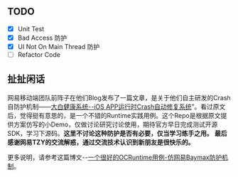## TODO
- [x] Unit Test
- [x] Bad Access 防护
- [x] UI Not On Main Thread 防护
- [ ] Refactor Code

## 扯扯闲话
网易移动端团队前阵子在他们Blog发布了一篇文章，是关于他们自主研发的Crash自防护机制——[大白健康系统--iOS APP运行时Crash自动修复系统](https://neyoufan.github.io/2017/01/13/ios/BayMax_HTSafetyGuard/)”。看过原文后，觉得挺有意思的，是一个不错的Runtime实践用例。这个Repo是根据原文提供方案仿写的小Demo，仅做讨论研究讨论使用，期待官方早日完成测试开源SDK，学习下源码。**这里不讨论这种防护是否有必要，仅当学习练手之用。**
**最后感谢网易TZY的交流解惑，通过交流技术认识到新朋友是很快乐的。**

更多说明，请参考这篇博文--[一个很好的OCRuntime用例-仿网易Baymax防护机制](http://izmw.me/2017/03/12/NetEaseBaymax/)。